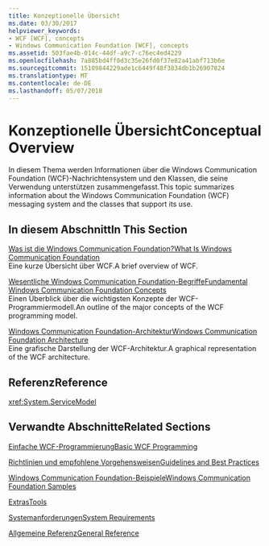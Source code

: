 ```yaml
---
title: Konzeptionelle Übersicht
ms.date: 03/30/2017
helpviewer_keywords:
- WCF [WCF], concepts
- Windows Communication Foundation [WCF], concepts
ms.assetid: 503fae4b-014c-44df-a9c7-c76ec4ed4229
ms.openlocfilehash: 7a885bd4ff0d3c35e26fd0f37e82a41abf713b6e
ms.sourcegitcommit: 15109844229ade1c6449f48f3834db1b26907824
ms.translationtype: MT
ms.contentlocale: de-DE
ms.lasthandoff: 05/07/2018
---
```

# <a name="conceptual-overview"></a><span data-ttu-id="1624c-102">Konzeptionelle Übersicht</span><span class="sxs-lookup"><span data-stu-id="1624c-102">Conceptual Overview</span></span>
<span data-ttu-id="1624c-103">In diesem Thema werden Informationen über die Windows Communication Foundation (WCF)-Nachrichtensystem und den Klassen, die seine Verwendung unterstützen zusammengefasst.</span><span class="sxs-lookup"><span data-stu-id="1624c-103">This topic summarizes information about the Windows Communication Foundation (WCF) messaging system and the classes that support its use.</span></span>  
  
## <a name="in-this-section"></a><span data-ttu-id="1624c-104">In diesem Abschnitt</span><span class="sxs-lookup"><span data-stu-id="1624c-104">In This Section</span></span>  
 [<span data-ttu-id="1624c-105">Was ist die Windows Communication Foundation?</span><span class="sxs-lookup"><span data-stu-id="1624c-105">What Is Windows Communication Foundation</span></span>](../../../docs/framework/wcf/whats-wcf.md)  
 <span data-ttu-id="1624c-106">Eine kurze Übersicht über WCF.</span><span class="sxs-lookup"><span data-stu-id="1624c-106">A brief overview of WCF.</span></span>  
  
 [<span data-ttu-id="1624c-107">Wesentliche Windows Communication Foundation-Begriffe</span><span class="sxs-lookup"><span data-stu-id="1624c-107">Fundamental Windows Communication Foundation Concepts</span></span>](../../../docs/framework/wcf/fundamental-concepts.md)  
 <span data-ttu-id="1624c-108">Einen Überblick über die wichtigsten Konzepte der WCF-Programmiermodell.</span><span class="sxs-lookup"><span data-stu-id="1624c-108">An outline of the major concepts of the WCF programming model.</span></span>  
  
 [<span data-ttu-id="1624c-109">Windows Communication Foundation-Architektur</span><span class="sxs-lookup"><span data-stu-id="1624c-109">Windows Communication Foundation Architecture</span></span>](../../../docs/framework/wcf/architecture.md)  
 <span data-ttu-id="1624c-110">Eine grafische Darstellung der WCF-Architektur.</span><span class="sxs-lookup"><span data-stu-id="1624c-110">A graphical representation of the WCF architecture.</span></span>  
  
## <a name="reference"></a><span data-ttu-id="1624c-111">Referenz</span><span class="sxs-lookup"><span data-stu-id="1624c-111">Reference</span></span>  
 <xref:System.ServiceModel>  
  
## <a name="related-sections"></a><span data-ttu-id="1624c-112">Verwandte Abschnitte</span><span class="sxs-lookup"><span data-stu-id="1624c-112">Related Sections</span></span>  
 [<span data-ttu-id="1624c-113">Einfache WCF-Programmierung</span><span class="sxs-lookup"><span data-stu-id="1624c-113">Basic WCF Programming</span></span>](../../../docs/framework/wcf/basic-wcf-programming.md)  
  
 [<span data-ttu-id="1624c-114">Richtlinien und empfohlene Vorgehensweisen</span><span class="sxs-lookup"><span data-stu-id="1624c-114">Guidelines and Best Practices</span></span>](../../../docs/framework/wcf/guidelines-and-best-practices.md)  
  
 [<span data-ttu-id="1624c-115">Windows Communication Foundation-Beispiele</span><span class="sxs-lookup"><span data-stu-id="1624c-115">Windows Communication Foundation Samples</span></span>](../../../docs/framework/wcf/samples/index.md)  
  
 [<span data-ttu-id="1624c-116">Extras</span><span class="sxs-lookup"><span data-stu-id="1624c-116">Tools</span></span>](../../../docs/framework/wcf/diagnostics/exceptions-reference/tools.md)  
  
 [<span data-ttu-id="1624c-117">Systemanforderungen</span><span class="sxs-lookup"><span data-stu-id="1624c-117">System Requirements</span></span>](../../../docs/framework/wcf/wcf-system-requirements.md)  
  
 [<span data-ttu-id="1624c-118">Allgemeine Referenz</span><span class="sxs-lookup"><span data-stu-id="1624c-118">General Reference</span></span>](../../../docs/framework/wcf/general-reference.md)
